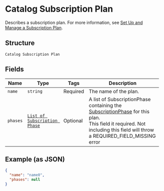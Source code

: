 
# Catalog Subscription Plan

Describes a subscription plan. For more information, see
[Set Up and Manage a Subscription Plan](https://developer.squareup.com/docs/subscriptions-api/setup-plan).

## Structure

`Catalog Subscription Plan`

## Fields

| Name | Type | Tags | Description |
|  --- | --- | --- | --- |
| `name` | `string` | Required | The name of the plan. |
| `phases` | [`List of Subscription Phase`](../../doc/models/subscription-phase.md) | Optional | A list of SubscriptionPhase containing the [SubscriptionPhase](../../doc/models/subscription-phase.md) for this plan.<br>This field it required. Not including this field will throw a REQUIRED_FIELD_MISSING error |

## Example (as JSON)

```json
{
  "name": "name0",
  "phases": null
}
```


